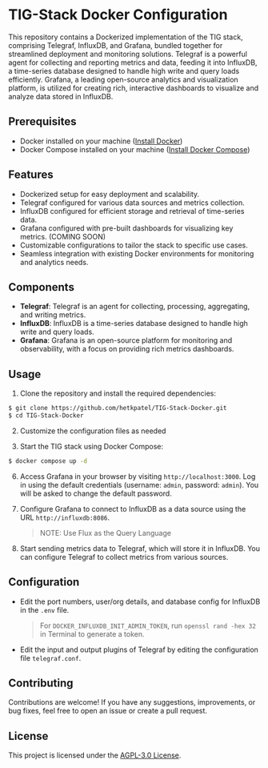 # TIG-Stack Docker Configuration

This repository contains a Dockerized implementation of the TIG stack, comprising Telegraf, InfluxDB, and Grafana, bundled together for streamlined deployment and monitoring solutions. Telegraf is a powerful agent for collecting and reporting metrics and data, feeding it into InfluxDB, a time-series database designed to handle high write and query loads efficiently. Grafana, a leading open-source analytics and visualization platform, is utilized for creating rich, interactive dashboards to visualize and analyze data stored in InfluxDB.

## Prerequisites

- Docker installed on your machine ([Install Docker](https://docs.docker.com/get-docker/))
- Docker Compose installed on your machine ([Install Docker Compose](https://docs.docker.com/compose/install/))

## Features
- Dockerized setup for easy deployment and scalability.
- Telegraf configured for various data sources and metrics collection.
- InfluxDB configured for efficient storage and retrieval of time-series data.
- Grafana configured with pre-built dashboards for visualizing key metrics. (COMING SOON)
- Customizable configurations to tailor the stack to specific use cases.
- Seamless integration with existing Docker environments for monitoring and analytics needs.

## Components

- **Telegraf**: Telegraf is an agent for collecting, processing, aggregating, and writing metrics.
- **InfluxDB**: InfluxDB is a time-series database designed to handle high write and query loads.
- **Grafana**: Grafana is an open-source platform for monitoring and observability, with a focus on providing rich metrics dashboards.

## Usage

1. Clone the repository and install the required dependencies:

```bash
$ git clone https://github.com/hetkpatel/TIG-Stack-Docker.git
$ cd TIG-Stack-Docker
```
2. Customize the configuration files as needed

3. Start the TIG stack using Docker Compose:
```bash
$ docker compose up -d
```

6. Access Grafana in your browser by visiting `http://localhost:3000`. Log in using the default credentials (username: `admin`, password: `admin`). You will be asked to change the default password.

6. Configure Grafana to connect to InfluxDB as a data source using the URL `http://influxdb:8086`.
    
    > NOTE: Use Flux as the Query Language

7. Start sending metrics data to Telegraf, which will store it in InfluxDB. You can configure Telegraf to collect metrics from various sources.

## Configuration

- Edit the port numbers, user/org details, and database config for InfluxDB in the `.env` file.

  > For `DOCKER_INFLUXDB_INIT_ADMIN_TOKEN`, run `openssl rand -hex 32` in Terminal to generate a token.
- Edit the input and output plugins of Telegraf by editing the configuration file `telegraf.conf`.

## Contributing

Contributions are welcome! If you have any suggestions, improvements, or bug fixes, feel free to open an issue or create a pull request.

## License

This project is licensed under the [AGPL-3.0 License](LICENSE).


